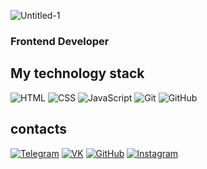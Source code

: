 ![Untitled-1](https://github.com/semenChe/semenChe/blob/main/assets/NvL.gif)
### Frontend Developer  

## My technology stack
![HTML](https://img.shields.io/badge/-HTML-333?style=for-the-badge&logo=html5)
![CSS](https://img.shields.io/badge/-CSS-333?style=for-the-badge&logo=css3&logoColor=blue)
![JavaScript](https://img.shields.io/badge/-JavaScript-333?style=for-the-badge&logo=javascript)
![Git](https://img.shields.io/badge/-Git-333?style=for-the-badge&logo=Git)
![GitHub](https://img.shields.io/badge/-GitHub-333?style=for-the-badge&logo=GitHub)
## contacts
[![Telegram](https://img.shields.io/badge/-Telegram-333?style=for-the-badge&logo=telegram&logoColor=27A0D9)](https://t.me/semen_che)
[![VK](https://img.shields.io/badge/-VK-333?style=for-the-badge&logo=Vk&logoColor=27A0D9)](https://vk.com/semen_ch)
[![GitHub](https://img.shields.io/badge/-GitHub-333?style=for-the-badge&logo=GitHub&logoColor=fff)](https://github.com/semenChe)
[![Instagram](https://img.shields.io/badge/-Instagram-333?style=for-the-badge&logo=instagram&logoColor=B4068E)](https://www.instagram.com/semen_che_?r=nametag)

